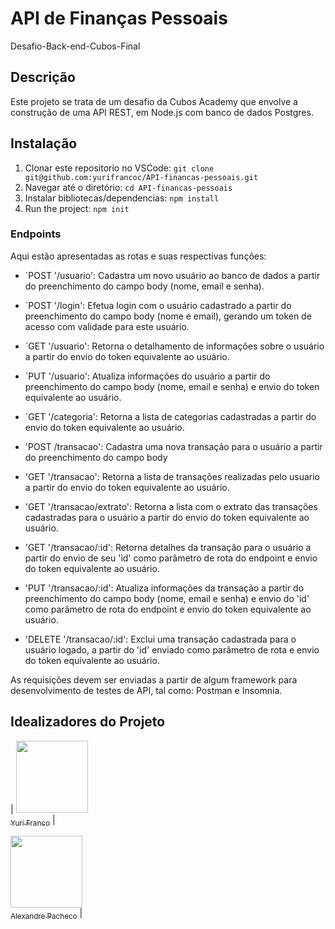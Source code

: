 # API de Finanças Pessoais

Desafio-Back-end-Cubos-Final

## Descrição

Este projeto se trata de um desafio da Cubos Academy que envolve a construção de uma API REST, em Node.js com banco de dados Postgres.

## Instalação

1. Clonar este repositorio no VSCode: `git clone git@github.com:yurifrancoc/API-financas-pessoais.git`
2. Navegar até o diretório: `cd API-financas-pessoais`
3. Instalar bibliotecas/dependencias: `npm install`
4. Run the project: `npm init`

### Endpoints

Aqui estão apresentadas as rotas e suas respectivas funções:

- `POST '/usuario': Cadastra um novo usuário ao banco de dados a partir do preenchimento do campo body (nome, email e senha).

- `POST '/login': Efetua login com o usuário cadastrado a partir do preenchimento do campo body (nome e email), gerando um token de acesso com validade para este usuário.

- `GET '/usuario': Retorna o detalhamento de informações sobre o usuário a partir do envio do token equivalente ao usuário.

- `PUT '/usuario': Atualiza informações do usuário a partir do preenchimento do campo body (nome, email e senha) e envio do token equivalente ao usuário.

- `GET '/categoria': Retorna a lista de categorias cadastradas a partir do envio do token equivalente ao usuário.

- 'POST /transacao': Cadastra uma nova transação para o usuário a partir do preenchimento do campo body 

- 'GET '/transacao': Retorna a lista de transações realizadas pelo usuario a partir do envio do token equivalente ao usuário.

- 'GET '/transacao/extrato': Retorna a lista com o extrato das transações cadastradas para o usuário a partir do envio do token equivalente ao usuário.

- 'GET '/transacao/:id': Retorna detalhes da transação para o usuário a partir do envio de seu 'id' como parâmetro de rota do endpoint e envio do token equivalente ao usuário.

- 'PUT '/transacao/:id': Atualiza informações da transação a partir do preenchimento do campo body (nome, email e senha) e envio do 'id' como parâmetro de rota do endpoint e envio do token equivalente ao usuário.

- 'DELETE '/transacao/:id': Exclui uma transação cadastrada para o usuário logado, a partir do 'id' enviado como parâmetro de rota e envio do token equivalente ao usuário.

As requisições devem ser enviadas a partir de algum framework para desenvolvimento de testes de API, tal como: Postman e Insomnia.

## Idealizadores do Projeto

| [<img src="https://avatars.githubusercontent.com/u/112022201?v=4" width=115><br><sub>Yuri Franco</sub>](https://github.com/yurifrancoc) | 



[<img src="https://avatars.githubusercontent.com/u/112038333?v=4" width=115><br><sub>Alexandre Pacheco</sub>](https://github.com/Alexandrekpr) |

